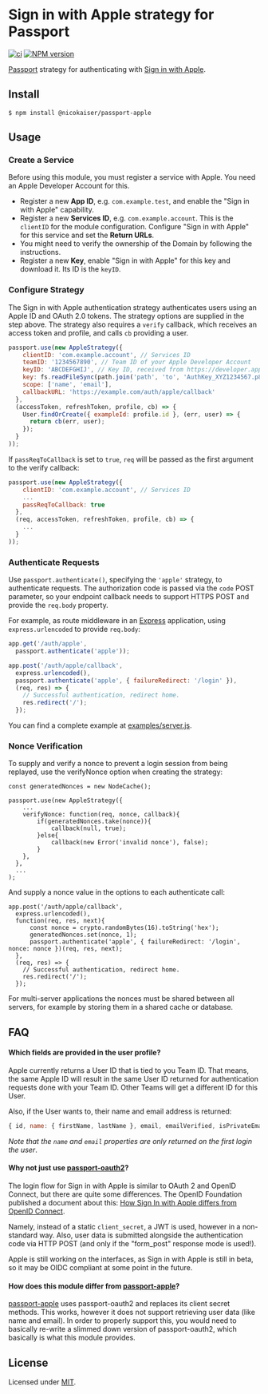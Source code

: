 # Sign in with Apple strategy for Passport

[![ci](https://github.com/nicokaiser/passport-apple/actions/workflows/ci.yml/badge.svg)](https://github.com/nicokaiser/passport-apple/actions/workflows/ci.yml)
[![NPM version](https://img.shields.io/npm/v/%40nicokaiser%2Fpassport-apple.svg?style=flat)](https://www.npmjs.com/package/@nicokaiser/passport-apple)

[Passport](http://www.passportjs.org/) strategy for authenticating with [Sign in with Apple](https://developer.apple.com/sign-in-with-apple/).

## Install

    $ npm install @nicokaiser/passport-apple

## Usage

### Create a Service

Before using this module, you must register a service with Apple. You need an Apple Developer Account for this.

- Register a new **App ID**, e.g. `com.example.test`, and enable the "Sign in with Apple" capability.
- Register a new **Services ID**, e.g. `com.example.account`. This is the `clientID` for the module configuration. Configure "Sign in with Apple" for this service and set the **Return URLs**.
- You might need to verify the ownership of the Domain by following the instructions.
- Register a new **Key**, enable "Sign in with Apple" for this key and download it. Its ID is the `keyID`.

### Configure Strategy

The Sign in with Apple authentication strategy authenticates users using an Apple ID and OAuth 2.0 tokens. The strategy options are supplied in the step above. The strategy also requires a `verify` callback, which receives an access token and profile, and calls `cb` providing a user.

```js
passport.use(new AppleStrategy({
    clientID: 'com.example.account', // Services ID
    teamID: '1234567890', // Team ID of your Apple Developer Account
    keyID: 'ABCDEFGHIJ', // Key ID, received from https://developer.apple.com/account/resources/authkeys/list
    key: fs.readFileSync(path.join('path', 'to', 'AuthKey_XYZ1234567.p8')), // Private key, downloaded from https://developer.apple.com/account/resources/authkeys/list
    scope: ['name', 'email'],
    callbackURL: 'https://example.com/auth/apple/callback'
  },
  (accessToken, refreshToken, profile, cb) => {
    User.findOrCreate({ exampleId: profile.id }, (err, user) => {
      return cb(err, user);
    });
  }
));
```

If `passReqToCallback` is set to `true`, `req` will be passed as the first argument to the verify callback:

```js
passport.use(new AppleStrategy({
    clientID: 'com.example.account', // Services ID
    ...
    passReqToCallback: true
  },
  (req, accessToken, refreshToken, profile, cb) => {
    ...
  }
));
```

### Authenticate Requests

Use `passport.authenticate()`, specifying the `'apple'` strategy, to authenticate requests. The authorization code is passed via the `code` POST parameter, so your endpoint callback needs to support HTTPS POST and provide the `req.body` property.

For example, as route middleware in an [Express](http://expressjs.com/) application, using `express.urlencoded` to provide `req.body`:

```js
app.get('/auth/apple',
  passport.authenticate('apple'));

app.post('/auth/apple/callback',
  express.urlencoded(),
  passport.authenticate('apple', { failureRedirect: '/login' }),
  (req, res) => {
    // Successful authentication, redirect home.
    res.redirect('/');
  });
```

You can find a complete example at [examples/server.js](examples/server.js).


### Nonce Verification
To supply and verify a nonce to prevent a login session from being replayed, use the verifyNonce option when creating the strategy:
```
const generatedNonces = new NodeCache();

passport.use(new AppleStrategy({
    ...
    verifyNonce: function(req, nonce, callback){
        if(generatedNonces.take(nonce)){
            callback(null, true);
        }else{
            callback(new Error('invalid nonce'), false);
        }
    },
  },
  ...
);
```
And supply a nonce value in the options to each authenticate call:
```
app.post('/auth/apple/callback',
  express.urlencoded(),
  function(req, res, next){
      const nonce = crypto.randomBytes(16).toString('hex');
      generatedNonces.set(nonce, 1);
      passport.authenticate('apple', { failureRedirect: '/login', nonce: nonce })(req, res, next);
  },
  (req, res) => {
    // Successful authentication, redirect home.
    res.redirect('/');
  });
```

For multi-server applications the nonces must be shared between all servers, for example by storing them in a shared cache or database.


## FAQ

#### Which fields are provided in the user profile?

Apple currently returns a User ID that is tied to you Team ID. That means, the same Apple ID will result in the same User ID returned for authentication requests done with your Team ID. Other Teams will get a different ID for this User.

Also, if the User wants to, their name and email address is returned:

```js
{ id, name: { firstName, lastName }, email, emailVerified, isPrivateEmail } = profile;
```

*Note that the `name` and `email` properties are only returned on the first login the user*.

#### Why not just use [passport-oauth2](https://github.com/jaredhanson/passport-oauth2/)?

The login flow for Sign in with Apple is similar to OAuth 2 and OpenID Connect, but there are quite some differences. The OpenID Foundation published a document about this: [How Sign In with Apple differs from OpenID Connect](https://bitbucket.org/openid/connect/src/default/How-Sign-in-with-Apple-differs-from-OpenID-Connect.md).

Namely, instead of a static `client_secret`, a JWT is used, however in a non-standard way. Also, user data is submitted alongside the authentication code via HTTP POST (and only if the "form_post" response mode is used!).

Apple is still working on the interfaces, as Sign in with Apple is still in beta, so it may be OIDC compliant at some point in the future.

#### How does this module differ from [passport-apple](https://github.com/ananay/passport-apple/)?

[passport-apple](https://github.com/ananay/passport-apple/) uses passport-oauth2 and replaces its client secret methods. This works, however it does not support retrieving user data (like name and email). In order to properly support this, you would need to basically re-write a slimmed down version of passport-oauth2, which basically is what this module provides.

## License

Licensed under [MIT](./LICENSE).
